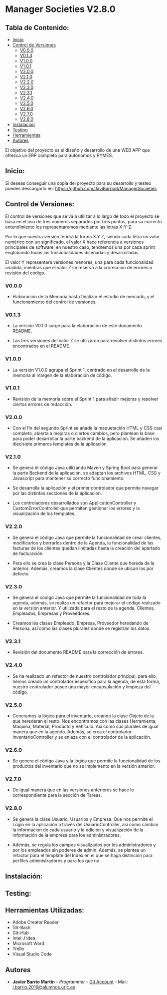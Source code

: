 # Manager Societies V2.8.0
## Tabla de Contenido:
- [Inicio](#inicio)
- [Control de Versiones](#control-de-versiones)
    + [V0.0.0](#V000)
    + [V0.1.3](#V013)
    + [V1.0.0](#V100)
    + [V1.0.1](#V101)
    + [V2.0.0](#V200)
    + [V2.1.0](#V210)
    + [V2.2.0](#V220)
    + [V2.3.0](#V230)
    + [V2.3.1](#V231)
    + [V2.4.0](#V240)
    + [V2.5.0](#V250)
    + [V2.6.0](#V260)
    + [V2.7.0](#V270)
    + [V2.8.0](#V280)
- [Instalación](#instalación)
- [Testing](#testing)
- [Herramientas](#herramientas-utilizadas)
- [Autores](#autores)

El objetivo del proyecto es el diseño y desarrollo de una WEB APP que ofrezca un ERP completo para autónomos y PYMES.

## Inicio:
Si deseas conseguir una copia del proyecto para su desarrollo y testeo puedes descargarlo en: https://github.com/JaviBarrio6/ManagerSocieties

## Control de Versiones:
El control de versiones que se va a utilizar a lo largo de todo el proyecto se basa en el uso de tres números separados por tres puntos, 
para su correcto entendimiento los representaremos mediante las letras X-Y-Z.

Por lo que nuestra versión tendrá la forma X.Y.Z, siendo cada letra un valor numérico con un significado, el valor X hace referencia a 
versiones principales de software, en nuestro caso, tendremos una por cada sprint englobando todas las funcionalidades diseñadas y 
desarrolladas.

El valor Y representará versiones menores, una para cada funcionalidad añadida, mientras que el valor Z se reserva a la corrección de errores 
o revisión del código.

### V0.0.0

* Elaboración de la Memoria hasta finalizar el estudio de mercado, y el funcionamiento del control de versiones.

### V0.1.3

* La versión V0.1.0 surge para la elaboración de este documento README.

* Las tres versiones del valor Z se utilizaron para resolver distintos errores encontrados en el README.

### V1.0.0

* La versión V1.0.0 agrupa el Sprint 1, centrado en el desarrollo de la memoria al margen de la elaboración de código.

### V1.0.1

* Revisión de la memoria sobre el Sprint 1 para añadir mejoras y resolver ciertos errores de redacción.

### V2.0.0

* Con el fin del segundo Sprint se añade la maquetación HTML y CSS casi completa, abierta a mejoras o ciertos cambios, pero plantean la base
para poder desarrollar la parte backend de la aplicación. Se añaden los diecisiete primeros templates de la aplicación.

### V2.1.0

* Se genera el código Java utilizando Maven y Spring Boot para generar la parte Backend de la aplicación, se adaptan los archivos HTML, CSS y
Javascript para mantener su correcto funcionamiento.


* Se desarrolla la aplicación y el primer controlador que permite navegar por las distintas secciones de la aplicación.


* Los controladores desarrollados son ApplicationController y CustomErrorController que permiten gestionar los errores y la visualización de los templates.

### V2.2.0

* Se genera el código Java que permite la funcionalidad de crear clientes, modificarlos y borrarlos dentro de la Agenda, la funcionalidad de las
facturas de los clientes quedan limitadas hasta la creación del apartado de facturación.


* Para ello se crea la clase Persona y la Clase Cliente que hereda de la anterior. Además, creamos la clase Clientes donde se ubican los por defecto.

### V2.3.0

* Se genera el código Java que permite la funcionalidad de toda la agenda, además, se realiza un refactor para mejorar el código realizado en la
versión anterior. Y utilizada para el resto de la agenda, Clientes, Empleados, Empresas y Proveedores.


* Creamos las clases Empleado, Empresa, Proveedor heredando de Persona, así como las clases plurales donde se registran los datos.

### V2.3.1

* Revisión del documento README para la corrección de errores.

### V2.4.0

* Se ha realizado un refactor de nuestro controlador principal, para ello, hemos creado un controlador específico para 
la agenda, de esta forma, nuestro controlador posee una mayor encapsulación y limpieza del código.

### V2.5.0

* Generamos la lógica para el inventario, creando la clase Objeto de la que herederan el resto. Nos encontramos con las clases Herramienta, Máquina, Material, Producto y Vehículo.
Así como sus plurales de igual manera que en la agenda. Además, se crea el controlador InventarioController y se enlaza con el controlador de la aplicación.

### V2.6.0

* Se genera el código Java y la lógica que permite la funcionalidad de los productos del inventario que no se implemento en la versión anterior.

### V2.7.0

* De igual manera que en las versiones anteriores se hace lo correspondiente para la sección de Tareas.

### V2.8.0

* Se genera la clase Usuario, Usuarios y Empresa. Que nos permite el Login en la aplicación a través del UsuarioController, así como cambiar la información de cada usuario y la edición y visualización de la información de la empresa para los administradores.


* Además, se regula los campos visualizados por los administradores y por los empleados sin poderes de admin. Además, se plantea un refactor para el template del Index en el que se haga distinción para perfiles administradores y para los que no.


## Instalación:

## Testing:

## Herramientas Utilizadas:

  + Adobe Creator Reader
  + Git-Bash
  + Git-Hub
  + Intel J Idea
  + Microsoft Word
  + Trello
  + Visual Studio Code

## Autores
* **Javier Barrio Martín** - *Programmer* - [Git Account](https://github.com/JaviBarrio6) - Mail: j.barrio.2016@alumnos.urjc.es
